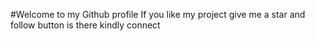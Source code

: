 #Welcome to my Github profile
If you like my project give me a star and follow button is there kindly connect

